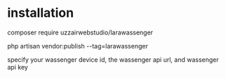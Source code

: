 # installation

composer require uzzairwebstudio/larawassenger

php artisan vendor:publish --tag=larawassenger

specify your wassenger device id, the wassenger api url, and wassenger api key
